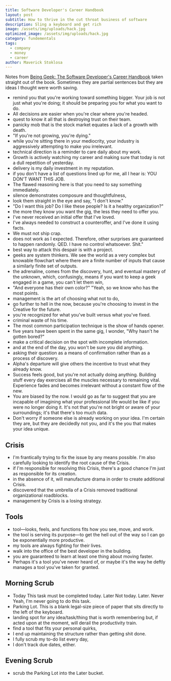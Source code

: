 ```yaml
---
title: Software Developer's Career Handbook
layout: post
subtitle: How to thrive in the cut throat business of software
description: Sling a keyboard and get rich
image: /assets/img/uploads/hack.jpg
optimized_image: /assets/img/uploads/hack.jpg
category: fundementals
tags:
  - company
  - money
  - career
author: Maverick Stoklosa
---
```


Notes from [Being Geek: The Software Developer's Career Handbook](https://amzn.to/2VThySy) taken straight out of the book. Sometimes they are partial sentences but they are ideas I thought were worth saving.

* remind you that you're working toward something bigger. Your job is not just what you're doing; it should be preparing you for what you want to do.
* All decisions are easier when you're clear where you're headed.
* quest to know it all that is destroying trust on their team.
* panicky mob that is the stock market equates a lack of a growth with death.
* "If you're not growing, you're dying."
* while you're sitting there in your mediocrity, your industry is aggressively attempting to make you irrelevant.
* technical direction is a reminder to care daily about my work.
* Growth is actively watching my career and making sure that today is not a dull repetition of yesterday.
* delivery is my daily investment in my reputation.
* if you don't have a list of questions lined up for me, all I hear is: YOU DON'T WANT THIS JOB.
* The flawed reasoning here is that you need to say something immediately.
* silence demonstrates composure and thoughtfulness,
* look them straight in the eye and say, "I don't know."
* "Do I want this job? Do I like these people? Is it a healthy organization?"
* the more they know you want the gig, the less they need to offer you.
* I've never received an initial offer that I've loved.
* I've always needed to construct a counteroffer, and I've done it using facts.
* We must not ship crap.
* does not work as I expected. Therefore, other surprises are guaranteed to happen randomly. QED. I have no control whatsoever. Shit."
* best way to attack this despair is with a project.
* geeks are system thinkers. We see the world as a very complex but knowable flowchart where there are a finite number of inputs that cause a similarly finite set of outputs.
* the adrenaline, comes from the discovery, hunt, and eventual mastery of the unknown, which, confusingly, means if you want to keep a geek engaged in a game, you can't let them win,
* "And everyone has their own color?" "Yeah, so we know who has the most points.
* management is the art of choosing what not to do,
* go further to hell in the now, because you're choosing to invest in the Creative for the future.
* you're recognized for what you've built versus what you've fixed.
* criminal waste of his time.
* The most common participation technique is the show of hands opener.
* five years have been spent in the same gig, I wonder, "Why hasn't he gotten bored?"
* make a critical decision on the spot with incomplete information.
* and at the end of the day, you won't be sure you did anything.
* asking their question as a means of confirmation rather than as a process of discovery.
* Alpha's departure will give others the incentive to trust what they already know.
* Success feels good, but you're not actually doing anything. Building stuff every day exercises all the muscles necessary to remaining vital. Experience fades and becomes irrelevant without a constant flow of the new.
* You are biased by the now. I would go as far to suggest that you are incapable of imagining what your professional life would be like if you were no longer doing it. It's not that you're not bright or aware of your surroundings; it's that there's too much data.
* Don't worry if someone else is already working on your idea. I'm certain they are, but they are decidedly not you, and it's the you that makes your idea unique.


## Crisis
* I'm frantically trying to fix the issue by any means possible. I'm also carefully looking to identify the root cause of the Crisis.
* if I'm responsible for resolving this Crisis, there's a good chance I'm just as responsible for its creation.
* in the absence of it, will manufacture drama in order to create additional Crisis.
* discovered that the umbrella of a Crisis removed traditional organizational roadblocks.
* management by Crisis is a losing strategy.

## Tools
* tool—looks, feels, and functions fits how you see, move, and work.
* the tool is serving its purpose—to get the hell out of the way so I can go be exponentially more productive.
* my tools are always fighting for their lives.
* walk into the office of the best developer in the building.
* you are guaranteed to learn at least one thing about moving faster.
* Perhaps it's a tool you've never heard of, or maybe it's the way he deftly manages a tool you've taken for granted.


## Morning Scrub
* Today This task must be completed today. Later Not today. Later. Never Yeah, I'm never going to do this task.
* Parking Lot. This is a blank legal-size piece of paper that sits directly to the left of the keyboard.
* landing spot for any idea/task/thing that is worth remembering but, if acted upon at the moment, will derail the productivity train.
* find a tool that fits your personal quirks,
* I end up maintaining the structure rather than getting shit done.
* I fully scrub my to-do list every day,
* I don't track due dates, either.

## Evening Scrub
* scrub the Parking Lot into the Later bucket.
